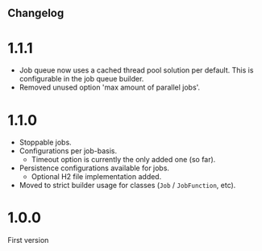 Changelog
-

# 1.1.1
- Job queue now uses a cached thread pool solution per default. This is configurable in the job queue builder.
- Removed unused option 'max amount of parallel jobs'.

# 1.1.0
- Stoppable jobs.
- Configurations per job-basis.
  - Timeout option is currently the only added one (so far).
- Persistence configurations available for jobs.
    - Optional H2 file implementation added.
- Moved to strict builder usage for classes (`Job` / `JobFunction`, etc).



# 1.0.0
First version
